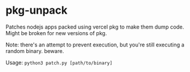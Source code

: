 # pkg-unpack

Patches nodejs apps packed using vercel pkg to make 
them dump code. Might be broken for new versions of 
pkg.

Note: there's an attempt to prevent execution, but
you're still executing a random binary. beware.

Usage: `python3 patch.py [path/to/binary]`

